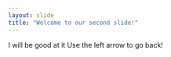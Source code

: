 ```yaml
---
layout: slide
title: "Welcome to our second slide!"
---
```

I will be good at it
Use the left arrow to go back!

